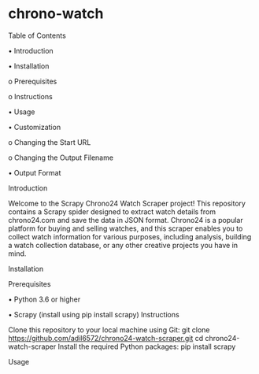 # chrono-watch
Table of Contents

•	Introduction

•	Installation

  o	Prerequisites
  
  o	Instructions
  
•	Usage

•	Customization

  o	Changing the Start URL
  
  o	Changing the Output Filename
  
•	Output Format

Introduction

Welcome to the Scrapy Chrono24 Watch Scraper project! This repository contains a Scrapy spider designed to extract watch details from chrono24.com and save the data in JSON format. Chrono24 is a popular platform for buying and selling watches, and this scraper enables you to collect watch information for various purposes, including analysis, building a watch collection database, or any other creative projects you have in mind.

Installation

Prerequisites

•	Python 3.6 or higher

•	Scrapy (install using pip install scrapy)
Instructions

Clone this repository to your local machine using Git:
git clone https://github.com/adil6572/chrono24-watch-scraper.git
cd chrono24-watch-scraper
Install the required Python packages:
pip install scrapy

Usage


